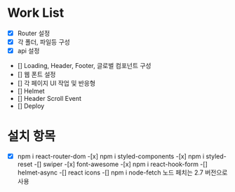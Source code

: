 # Work List

- [x] Router 설정
- [x] 각 폴더, 파일등 구성
- [x] api 설정
- [] Loading, Header, Footer, 글로벌 컴포넌트 구성
- [] 웹 폰트 설정
- [] 각 페이지 UI 작업 및 반응형
- [] Helmet
- [] Header Scroll Event
- [] Deploy

# 설치 항목

-[x] npm i react-router-dom -[x] npm i styled-components -[x] npm i styled-reset
-[] swiper -[x] font-awesome -[x] npm i react-hook-form
-[] helmet-async
-[] react icons -[] npm i node-fetch
노드 페치는 2.7 버전으로 사용
